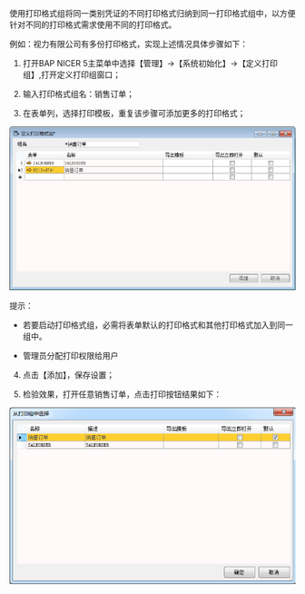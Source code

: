 使用打印格式组将同一类别凭证的不同打印格式归纳到同一打印格式组中，以方便针对不同的打印格式需求使用不同的打印格式。

例如：视力有限公司有多份打印格式，实现上述情况具体步骤如下：

1. 打开BAP  NICER 5主菜单中选择【管理】->【系统初始化】->【定义打印组】,打开定义打印组窗口；

2. 输入打印格式组名：销售订单；

3. 在表单列，选择打印模板，重复该步骤可添加更多的打印格式；

![img](images/sj4.5.1.png) 

提示：

- 若要启动打印格式组，必需将表单默认的打印格式和其他打印格式加入到同一组中。

- 管理员分配打印权限给用户

4. 点击【添加】，保存设置；

5. 检验效果，打开任意销售订单，点击打印按钮结果如下：

![img](images/sj4.5.2.png)
